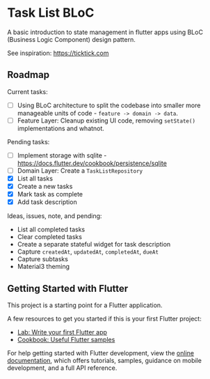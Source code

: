 # Task List BLoC

A basic introduction to state management in flutter apps using BLoC (Business Logic Component) design pattern.

See inspiration: https://ticktick.com

## Roadmap

Current tasks:

- [ ] Using BLoC architecture to split the codebase into smaller more manageable units of code - `feature -> domain -> data`.
- [ ] Feature Layer: Cleanup existing UI code, removing `setState()` implementations and whatnot.

Pending tasks:

- [ ] Implement storage with sqlite - https://docs.flutter.dev/cookbook/persistence/sqlite
- [ ] Domain Layer: Create a `TaskListRepository` 
- [x] List all tasks
- [x] Create a new tasks
- [x] Mark task as complete
- [x] Add task description

Ideas, issues, note, and pending:

- List all completed tasks
- Clear completed tasks
- Create a separate stateful widget for task description
- Capture `createdAt`, `updatedAt`, `completedAt`, `dueAt`
- Capture subtasks
- Material3 theming

## Getting Started with Flutter

This project is a starting point for a Flutter application.

A few resources to get you started if this is your first Flutter project:

- [Lab: Write your first Flutter app](https://docs.flutter.dev/get-started/codelab)
- [Cookbook: Useful Flutter samples](https://docs.flutter.dev/cookbook)

For help getting started with Flutter development, view the
[online documentation](https://docs.flutter.dev/), which offers tutorials,
samples, guidance on mobile development, and a full API reference.

